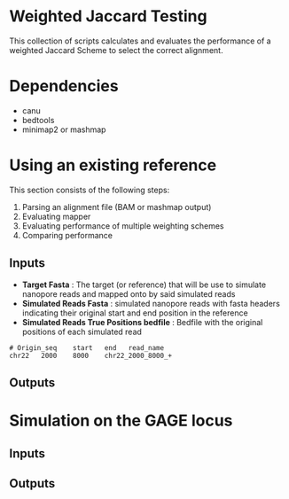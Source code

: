 # Weighted Jaccard Testing
This collection of scripts calculates and evaluates the performance of a weighted Jaccard Scheme to select the correct alignment.

# Dependencies
- canu
- bedtools
- minimap2 or mashmap

# Using an existing reference
This section consists of the following steps:
1. Parsing an alignment file (BAM or mashmap output)
2. Evaluating mapper
3. Evaluating performance of multiple weighting schemes
4. Comparing performance

## Inputs
- **Target Fasta** : The target (or reference) that will be use to simulate nanopore reads and mapped onto by said simulated reads 
- **Simulated Reads Fasta** : simulated nanopore reads with fasta headers indicating their original start and end position in the reference
- **Simulated Reads True Positions bedfile** : Bedfile with the original positions of each simulated read
```
# Origin_seq    start   end   read_name
chr22   2000    8000    chr22_2000_8000_+
```
## Outputs



# Simulation on the GAGE locus

## Inputs

## Outputs
